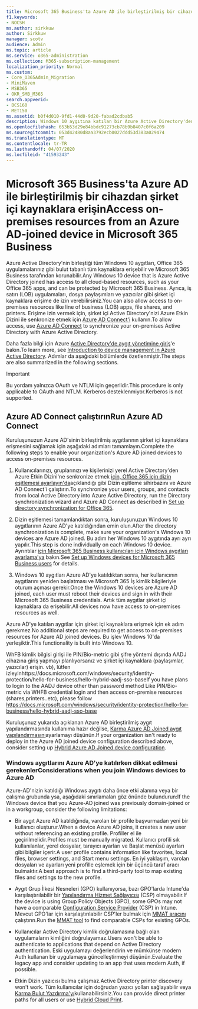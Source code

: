 ```yaml
---
title: Microsoft 365 Business'ta Azure AD ile birleştirilmiş bir cihazdan şirket içi kaynaklara erişin
f1.keywords:
- NOCSH
ms.author: sirkkuw
author: Sirkkuw
manager: scotv
audience: Admin
ms.topic: article
ms.service: o365-administration
ms.collection: M365-subscription-management
localization_priority: Normal
ms.custom:
- Core_O365Admin_Migration
- MiniMaven
- MSB365
- OKR_SMB_M365
search.appverid:
- BCS160
- MET150
ms.assetid: b0f4d010-9fd1-44d0-9d20-fabad2cdbab5
description: Windows 10 aygıtına katılan bir Azure Active Directory'den iş uygulamaları, dosya paylaşımları ve yazıcılar gibi şirket içi kaynaklara nasıl erişebilirsiniz öğrenin.
ms.openlocfilehash: 653b53d29e84bbdc91273cb78b9b8407c0f6a209
ms.sourcegitcommit: 053d42480d8aa3792ecb0027ddd53d383a029474
ms.translationtype: MT
ms.contentlocale: tr-TR
ms.lasthandoff: 04/07/2020
ms.locfileid: "41593243"
---
```

# <a name="access-on-premises-resources-from-an-azure-ad-joined-device-in-microsoft-365-business"></a><span data-ttu-id="8d24d-103">Microsoft 365 Business'ta Azure AD ile birleştirilmiş bir cihazdan şirket içi kaynaklara erişin</span><span class="sxs-lookup"><span data-stu-id="8d24d-103">Access on-premises resources from an Azure AD-joined device in Microsoft 365 Business</span></span>

<span data-ttu-id="8d24d-104">Azure Active Directory'nin birleştiği tüm Windows 10 aygıtları, Office 365 uygulamalarınız gibi bulut tabanlı tüm kaynaklara erişebilir ve Microsoft 365 Business tarafından korunabilir.</span><span class="sxs-lookup"><span data-stu-id="8d24d-104">Any Windows 10 device that is Azure Active Directory joined has access to all cloud-based resources, such as your Office 365 apps, and can be protected by Microsoft 365 Business.</span></span> <span data-ttu-id="8d24d-105">Ayrıca, iş satırı (LOB) uygulamaları, dosya paylaşımları ve yazıcılar gibi şirket içi kaynaklara erişime de izin verebilirsiniz.</span><span class="sxs-lookup"><span data-stu-id="8d24d-105">You can also allow access to on-premises resources like line of business (LOB) apps, file shares, and printers.</span></span> <span data-ttu-id="8d24d-106">Erişime izin vermek için, şirket içi Active Directory'nizi Azure Etkin Dizini ile senkronize etmek için [Azure AD Connect'i](https://docs.microsoft.com/azure/active-directory/connect/active-directory-aadconnect) kullanın.</span><span class="sxs-lookup"><span data-stu-id="8d24d-106">To allow access, use [Azure AD Connect](https://docs.microsoft.com/azure/active-directory/connect/active-directory-aadconnect) to synchronize your on-premises Active Directory with Azure Active Directory.</span></span> 

<span data-ttu-id="8d24d-107">Daha fazla bilgi için Azure [Active Directory'de aygıt yönetimine giriş](https://docs.microsoft.com/azure/active-directory/device-management-introduction)'e bakın.</span><span class="sxs-lookup"><span data-stu-id="8d24d-107">To learn more, see [Introduction to device management in Azure Active Directory](https://docs.microsoft.com/azure/active-directory/device-management-introduction).</span></span>
<span data-ttu-id="8d24d-108">Adımlar da aşağıdaki bölümlerde özetlenmiştir.</span><span class="sxs-lookup"><span data-stu-id="8d24d-108">The steps are also summarized in the following sections.</span></span>

> [!IMPORTANT]
> <span data-ttu-id="8d24d-109">Bu yordam yalnızca OAuth ve NTLM için geçerlidir.</span><span class="sxs-lookup"><span data-stu-id="8d24d-109">This procedure is only applicable to OAuth and NTLM.</span></span> <span data-ttu-id="8d24d-110">Kerberos desteklenmiyor.</span><span class="sxs-lookup"><span data-stu-id="8d24d-110">Kerberos is not supported.</span></span>
 
## <a name="run-azure-ad-connect"></a><span data-ttu-id="8d24d-111">Azure AD Connect çalıştırın</span><span class="sxs-lookup"><span data-stu-id="8d24d-111">Run Azure AD Connect</span></span>

<span data-ttu-id="8d24d-112">Kuruluşunuzun Azure AD'sinin birleştirilmiş aygıtlarının şirket içi kaynaklara erişmesini sağlamak için aşağıdaki adımları tamamlayın.</span><span class="sxs-lookup"><span data-stu-id="8d24d-112">Complete the following steps to enable your organization's Azure AD joined devices to access on-premises resources.</span></span>
  
1. <span data-ttu-id="8d24d-113">Kullanıcılarınızı, gruplarınızı ve kişilerinizi yerel Active Directory'den Azure Etkin Dizini'ne senkronize etmek [için, Office 365 için dizin eşitlemesi ayarlayın'da](https://support.office.com/article/1b3b5318-6977-42ed-b5c7-96fa74b08846)açıklandığı gibi Dizin eşitleme sihirbazını ve Azure AD Connect'i çalıştırın.</span><span class="sxs-lookup"><span data-stu-id="8d24d-113">To synchronize your users, groups, and contacts from local Active Directory into Azure Active Directory, run the Directory synchronization wizard and Azure AD Connect as described in [Set up directory synchronization for Office 365](https://support.office.com/article/1b3b5318-6977-42ed-b5c7-96fa74b08846).</span></span>
    
2. <span data-ttu-id="8d24d-114">Dizin eşitlemesi tamamlandıktan sonra, kuruluşunuzun Windows 10 aygıtlarının Azure AD'ye katıldığından emin olun.</span><span class="sxs-lookup"><span data-stu-id="8d24d-114">After the directory synchronization is complete, make sure your organization's Windows 10 devices are Azure AD joined.</span></span> <span data-ttu-id="8d24d-115">Bu adım her Windows 10 aygıtında ayrı ayrı yapılır.</span><span class="sxs-lookup"><span data-stu-id="8d24d-115">This step is done individually on each Windows 10 device.</span></span> <span data-ttu-id="8d24d-116">Ayrıntılar [için Microsoft 365 Business kullanıcıları için Windows aygıtları ayarlama'ya](set-up-windows-devices.md) bakın.</span><span class="sxs-lookup"><span data-stu-id="8d24d-116">See [Set up Windows devices for Microsoft 365 Business users](set-up-windows-devices.md) for details.</span></span> 
    
3. <span data-ttu-id="8d24d-117">Windows 10 aygıtları Azure AD'ye katıldıktan sonra, her kullanıcının aygıtlarını yeniden başlatması ve Microsoft 365 İş kimlik bilgileriyle oturum açması gerekir.</span><span class="sxs-lookup"><span data-stu-id="8d24d-117">Once the Windows 10 devices are Azure AD joined, each user must reboot their devices and sign in with their Microsoft 365 Business credentials.</span></span> <span data-ttu-id="8d24d-118">Artık tüm aygıtlar şirket içi kaynaklara da erişebilir.</span><span class="sxs-lookup"><span data-stu-id="8d24d-118">All devices now have access to on-premises resources as well.</span></span>
    
<span data-ttu-id="8d24d-119">Azure AD'ye katılan aygıtlar için şirket içi kaynaklara erişmek için ek adım gerekmez.</span><span class="sxs-lookup"><span data-stu-id="8d24d-119">No additional steps are required to get access to on-premises resources for Azure AD joined devices.</span></span> <span data-ttu-id="8d24d-120">Bu işlev Windows 10'da yerleşiktir.</span><span class="sxs-lookup"><span data-stu-id="8d24d-120">This functionality is built into Windows 10.</span></span> 

<span data-ttu-id="8d24d-121">WhFB kimlik bilgisi girişi ile PIN/Bio-metric gibi şifre yöntemi dışında AADJ cihazına giriş yapmayı planlıyorsanız ve şirket içi kaynaklara (paylaşımlar, yazıcılar) erişin. vb), lütfen izleyinhttps://docs.microsoft.com/windows/security/identity-protection/hello-for-business/hello-hybrid-aadj-sso-base</span><span class="sxs-lookup"><span data-stu-id="8d24d-121">If you have plans to login to the AADJ device other than password method Like PIN/Bio-metric via WHFB credential login and then access on-premise resources (shares,printers..etc), please follow https://docs.microsoft.com/windows/security/identity-protection/hello-for-business/hello-hybrid-aadj-sso-base</span></span>
  
<span data-ttu-id="8d24d-122">Kuruluşunuz yukarıda açıklanan Azure AD birleştirilmiş aygıt yapılandırmasında kullanıma hazır değilse, [Karma Azure AD Joined aygıt yapılandırmasını](manage-windows-devices.md)ayarlamayı düşünün.</span><span class="sxs-lookup"><span data-stu-id="8d24d-122">If your organization isn't ready to deploy in the Azure AD joined device configuration described above, consider setting up [Hybrid Azure AD Joined device configuration](manage-windows-devices.md).</span></span>
  
### <a name="considerations-when-you-join-windows-devices-to-azure-ad"></a><span data-ttu-id="8d24d-123">Windows aygıtlarını Azure AD'ye katılırken dikkat edilmesi gerekenler</span><span class="sxs-lookup"><span data-stu-id="8d24d-123">Considerations when you join Windows devices to Azure AD</span></span>

<span data-ttu-id="8d24d-124">Azure-AD'nizin katıldığı Windows aygıtı daha önce etki alanına veya bir çalışma grubunda ysa, aşağıdaki sınırlamaları göz önünde bulundurun:</span><span class="sxs-lookup"><span data-stu-id="8d24d-124">If the Windows device that you Azure-AD joined was previously domain-joined or in a workgroup, consider the following limitations:</span></span>
  
- <span data-ttu-id="8d24d-125">Bir aygıt Azure AD katıldığında, varolan bir profile başvurmadan yeni bir kullanıcı oluşturur.</span><span class="sxs-lookup"><span data-stu-id="8d24d-125">When a device Azure AD joins, it creates a new user without referencing an existing profile.</span></span> <span data-ttu-id="8d24d-126">Profiller el ile geçirilmelidir.</span><span class="sxs-lookup"><span data-stu-id="8d24d-126">Profiles must be manually migrated.</span></span> <span data-ttu-id="8d24d-127">Kullanıcı profili sık kullanılanlar, yerel dosyalar, tarayıcı ayarları ve Başlat menüsü ayarları gibi bilgiler içerir.</span><span class="sxs-lookup"><span data-stu-id="8d24d-127">A user profile contains information like favorites, local files, browser settings, and Start menu settings.</span></span> <span data-ttu-id="8d24d-128">En iyi yaklaşım, varolan dosyaları ve ayarları yeni profille eşlemek için bir üçüncü taraf aracı bulmaktır.</span><span class="sxs-lookup"><span data-stu-id="8d24d-128">A best approach is to find a third-party tool to map existing files and settings to the new profile.</span></span>

- <span data-ttu-id="8d24d-129">Aygıt Grup İlkesi Nesneleri (GPO) kullanıyorsa, bazı GPO'larda Intune'da karşılaştırılabilir bir [Yapılandırma Hizmet Sağlayıcısı](https://docs.microsoft.com/windows/configuration/provisioning-packages/how-it-pros-can-use-configuration-service-providers) (CSP) olmayabilir.</span><span class="sxs-lookup"><span data-stu-id="8d24d-129">If the device is using Group Policy Objects (GPO), some GPOs may not have a comparable [Configuration Service Provider](https://docs.microsoft.com/windows/configuration/provisioning-packages/how-it-pros-can-use-configuration-service-providers) (CSP) in Intune.</span></span> <span data-ttu-id="8d24d-130">Mevcut GPO'lar için karşılaştırılabilir CSP'ler bulmak için [MMAT aracını](https://www.microsoft.com/download/details.aspx?id=45520) çalıştırın.</span><span class="sxs-lookup"><span data-stu-id="8d24d-130">Run the [MMAT tool](https://www.microsoft.com/download/details.aspx?id=45520) to find comparable CSPs for existing GPOs.</span></span>

- <span data-ttu-id="8d24d-131">Kullanıcılar Active Directory kimlik doğrulamasına bağlı olan uygulamaların kimliğini doğrulayamaz.</span><span class="sxs-lookup"><span data-stu-id="8d24d-131">Users won't be able to authenticate to applications that depend on Active Directory authentication.</span></span> <span data-ttu-id="8d24d-132">Eski uygulamayı değerlendirin ve mümkünse modern Auth kullanan bir uygulamaya güncelleştirmeyi düşünün.</span><span class="sxs-lookup"><span data-stu-id="8d24d-132">Evaluate the legacy app and consider updating to an app that uses modern Auth, if possible.</span></span>

- <span data-ttu-id="8d24d-133">Etkin Dizin yazıcısı bulma çalışmaz.</span><span class="sxs-lookup"><span data-stu-id="8d24d-133">Active Directory printer discovery won't work.</span></span> <span data-ttu-id="8d24d-134">Tüm kullanıcılar için doğrudan yazıcı yolları sağlayabilir veya [Karma Bulut Yazdırma'yı](https://docs.microsoft.com/windows-server/administration/hybrid-cloud-print/hybrid-cloud-print-deploy)kullanabilirsiniz.</span><span class="sxs-lookup"><span data-stu-id="8d24d-134">You can provide direct printer paths for all users or use [Hybrid Cloud Print](https://docs.microsoft.com/windows-server/administration/hybrid-cloud-print/hybrid-cloud-print-deploy).</span></span>
